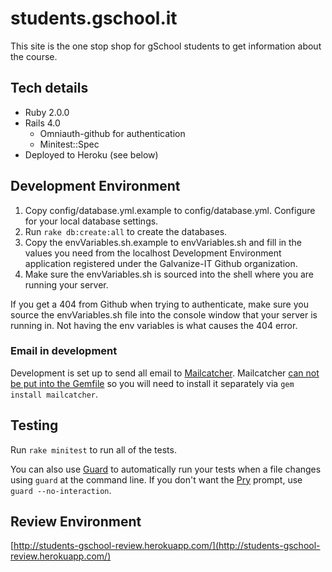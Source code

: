 # students.gschool.it

This site is the one stop shop for gSchool students to get information about the course.

## Tech details

* Ruby 2.0.0
* Rails 4.0
  * Omniauth-github for authentication
  * Minitest::Spec
* Deployed to Heroku (see below)


## Development Environment

1. Copy config/database.yml.example to config/database.yml. Configure for your local database settings.
1. Run `rake db:create:all` to create the databases.
1. Copy the envVariables.sh.example to envVariables.sh and fill in the values you need from the localhost Development Environment application registered under the Galvanize-IT Github organization.
1. Make sure the envVariables.sh is sourced into the shell where you are running your server.

If you get a 404 from Github when trying to authenticate, make sure you source the envVariables.sh file into the console
window that your server is running in. Not having the env variables is what causes the 404 error.

### Email in development
Development is set up to send all email to [Mailcatcher](http://mailcatcher.me/). Mailcatcher [can not be put into the Gemfile](http://mailcatcher.me/#bundler) so you will need to install it separately via `gem install mailcatcher`.

## Testing
Run `rake minitest` to run all of the tests.

You can also use [Guard](https://github.com/guard/guard) to automatically run your tests when a file changes using
`guard` at the command line. If you don't want the [Pry](https://github.com/pry/pry) prompt, use `guard --no-interaction`.

## Review Environment
[http://students-gschool-review.herokuapp.com/](http://students-gschool-review.herokuapp.com/)